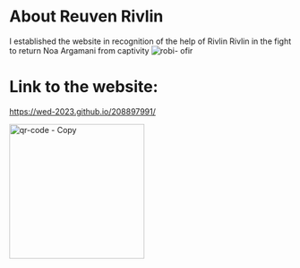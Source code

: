 

# About Reuven Rivlin
I established the website in recognition of the help of Rivlin Rivlin in the fight to return Noa Argamani from captivity
![robi- ofir](https://github.com/WED-2023/208897991/assets/127851334/5d17ce81-0361-4f80-9d97-28e68a2e9f82)

# Link to the website:
https://wed-2023.github.io/208897991/

<img width="241" alt="qr-code - Copy" src="https://github.com/WED-2023/208897991/assets/127851334/9134c86f-3720-4e6d-9071-754a81d6b2a3">
